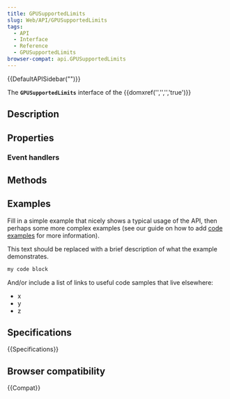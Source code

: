 ```yaml
---
title: GPUSupportedLimits
slug: Web/API/GPUSupportedLimits
tags:
  - API
  - Interface
  - Reference
  - GPUSupportedLimits
browser-compat: api.GPUSupportedLimits
---
```

{{DefaultAPISidebar("")}}

The **`GPUSupportedLimits`** interface of the {{domxref('','','','true')}} 

## Description

 

## Properties



### Event handlers



## Methods



## Examples

Fill in a simple example that nicely shows a typical usage of the API, then perhaps some more complex examples (see our guide on how to add [code examples](/en-US/docs/MDN/Contribute/Structures/Code_examples) for more information).

This text should be replaced with a brief description of what the example demonstrates.

```js
my code block
```

And/or include a list of links to useful code samples that live elsewhere:

*   x
*   y
*   z

## Specifications

{{Specifications}}

## Browser compatibility

{{Compat}}

